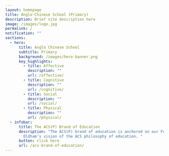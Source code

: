 ```yaml
---
layout: homepage
title: Anglo-Chinese School (Primary)
description: Brief site description here
image: /images/logo.jpg
permalink: /
notification: ""
sections:
  - hero:
      title: Anglo Chinese School
      subtitle: Primary
      background: /images/hero-banner.png
      key_highlights:
        - title: Affective
          description: ""
          url: /affective/
        - title: Cognitive
          description: ""
          url: /cognitive/
        - title: Social
          description: ""
          url: /social/
        - title: Physical
          description: ""
          url: /physical/
  - infobar:
      title: The ACS(P) Brand of Education
      description: "The ACS(P) brand of education is anchored on our Founder, Bishop
        Oldham’s vision of the ACS philosophy of education. "
      button: click here
      url: /acs-brand-of-education/
---
```

